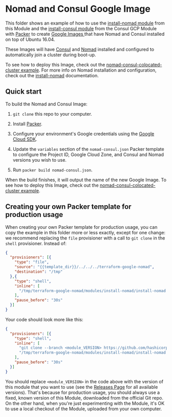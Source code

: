 # Nomad and Consul Google Image

This folder shows an example of how to use the [install-nomad module](
https://github.com/hashicorp/terraform-google-nomad/tree/master/modules/install-nomad) from this Module and 
the [install-consul module](https://github.com/hashicorp/terraform-google-consul/tree/master/modules/install-consul)
from the Consul GCP Module with [Packer](https://www.packer.io/) to create [Google Images ](
https://cloud.google.com/compute/docs/images) that have Nomad and Consul installed on top of Ubuntu 16.04. 

These Images will have [Consul](https://www.consul.io/) and [Nomad](https://www.nomadproject.io/) installed and 
configured to automatically join a cluster during boot-up.

To see how to deploy this Image, check out the [nomad-consul-colocated-cluster 
example](https://github.com/hashicorp/terraform-google-nomad/tree/master/examples/root-example). For more info on Nomad
installation and configuration, check out the [install-nomad](
https://github.com/hashicorp/terraform-google-nomad/tree/master/modules/install-nomad) documentation.



## Quick start

To build the Nomad and Consul Image:

1. `git clone` this repo to your computer.

1. Install [Packer](https://www.packer.io/).

1. Configure your environment's Google credentials using the [Google Cloud SDK](https://cloud.google.com/sdk/).

1. Update the `variables` section of the `nomad-consul.json` Packer template to configure the Project ID, Google Cloud Zone, 
   and Consul and Nomad versions you wish to use.
   
1. Run `packer build nomad-consul.json`.

When the build finishes, it will output the name of the new Google Image. To see how to deploy this Image, check out the 
[nomad-consul-colocated-cluster example](https://github.com/hashicorp/terraform-google-nomad/tree/master/examples/root-example/README.md).




## Creating your own Packer template for production usage

When creating your own Packer template for production usage, you can copy the example in this folder more or less 
exactly, except for one change: we recommend replacing the `file` provisioner with a call to `git clone` in the `shell` 
provisioner. Instead of:

```json
{
  "provisioners": [{
    "type": "file",
    "source": "{{template_dir}}/../../../terraform-google-nomad",
    "destination": "/tmp"
  },{
    "type": "shell",
    "inline": [
      "/tmp/terraform-google-nomad/modules/install-nomad/install-nomad --version {{user `nomad_version`}}"
    ],
    "pause_before": "30s"
  }]
}
```

Your code should look more like this:

```json
{
  "provisioners": [{
    "type": "shell",
    "inline": [
      "git clone --branch <module_VERSION> https://github.com/hashicorp/terraform-google-nomad.git /tmp/terraform-google-nomad",
      "/tmp/terraform-google-nomad/modules/install-nomad/install-nomad --version {{user `nomad_version`}}"
    ],
    "pause_before": "30s"
  }]
}
```

You should replace `<module_VERSION>` in the code above with the version of this module that you want to use (see
the [Releases Page](../../releases) for all available versions). That's because for production usage, you should always
use a fixed, known version of this Module, downloaded from the official Git repo. On the other hand, when you're 
just experimenting with the Module, it's OK to use a local checkout of the Module, uploaded from your own 
computer.